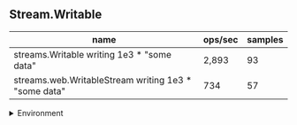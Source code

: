## Stream.Writable

|name|ops/sec|samples|
|-|-|-|
|streams.Writable writing 1e3 * "some data"|2,893|93|
|streams.web.WritableStream writing 1e3 * "some data"|734|57|


<details>
<summary>Environment</summary>

* __Machine:__ linux x64 | 2 vCPUs | 6.8GB Mem
* __Run:__ Tue Oct 24 2023 17:46:31 GMT+0000 (Coordinated Universal Time)
</details>

<!--
{"environment":{"platform":"linux","arch":"x64","cpus":2,"totalMemory":6.7597503662109375},"benchmarks":[{"name":"streams.Writable writing 1e3 * \"some data\"","opsSec":2892.8052736246555,"samples":6},{"name":"streams.web.WritableStream writing 1e3 * \"some data\"","opsSec":734.2154529056273,"samples":2}]}-->
